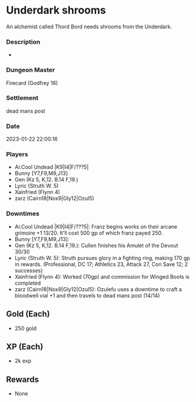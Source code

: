 # Underdark shrooms
An alchemist called Thord Bord needs shrooms from the Underdark.
### Description
-
### Dungeon Master
Firecard (Godfrey 16)
### Settlement
dead mans post
### Date
2023-01-22 22:00:16
### Players
* Ai:Cool Undead |K9|I4|F/???5|
* Bunny [Y7,F9,M9,J13]
* Gen (Kz 5, K,12. B.14 F,19.)
* Lyric (Struth W. 5)
* Xainfried (Flynn 4)
* zarz (Cairn18|Nox9|Gly12|Ozul5)
### Downtimes
* Ai:Cool Undead |K9|I4|F/???5|: Franz begins works on their arcane grimoire +1 13/20. It'll cost 500 gp of which franz payed 250.
* Bunny [Y7,F9,M9,J13]: 
* Gen (Kz 5, K,12. B.14 F,19.): Cullen finishes his Amulet of the Devout 30/30
* Lyric (Struth W. 5): Struth pursues glory in a fighting ring, making 170 gp in rewards. (Professional, DC 17; Athletics 23, Attack 27, Con Save 12; 2 successes)
* Xainfried (Flynn 4): Worked (70gp) and commission for Winged Boots is completed
* zarz (Cairn18|Nox9|Gly12|Ozul5): Ozulefu uses a downtime to craft a bloodwell vial +1 and then travels to dead mans post (14/14)
## Gold (Each)
* 250 gold
## XP (Each)
* 2k exp
## Rewards
* None